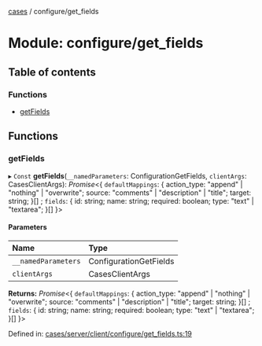 [cases](../server_client_api.md) / configure/get_fields

# Module: configure/get\_fields

## Table of contents

### Functions

- [getFields](configure_get_fields.md#getfields)

## Functions

### getFields

▸ `Const` **getFields**(`__namedParameters`: ConfigurationGetFields, `clientArgs`: CasesClientArgs): *Promise*<{ `defaultMappings`: { action\_type: "append" \| "nothing" \| "overwrite"; source: "comments" \| "description" \| "title"; target: string; }[] ; `fields`: { id: string; name: string; required: boolean; type: "text" \| "textarea"; }[]  }\>

#### Parameters

| Name | Type |
| :------ | :------ |
| `__namedParameters` | ConfigurationGetFields |
| `clientArgs` | CasesClientArgs |

**Returns:** *Promise*<{ `defaultMappings`: { action\_type: "append" \| "nothing" \| "overwrite"; source: "comments" \| "description" \| "title"; target: string; }[] ; `fields`: { id: string; name: string; required: boolean; type: "text" \| "textarea"; }[]  }\>

Defined in: [cases/server/client/configure/get_fields.ts:19](https://github.com/jonathan-buttner/kibana/blob/7a61a8b912c/x-pack/plugins/cases/server/client/configure/get_fields.ts#L19)
